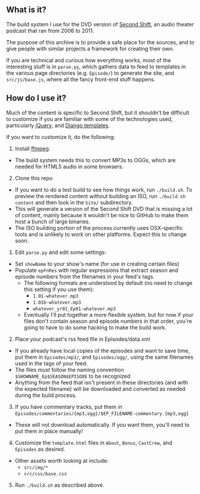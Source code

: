 ## What is it?
The build system I use for the DVD version of [Second Shift](http://www.secondshiftpodcast.com), an audio theater podcast that ran from 2006 to 2011. 

The purpose of this archive is to provide a safe place for the sources, and to give people with similar projects a framework for creating their own. 

If you are technical and curious how everything works, most of the interesting stuff is in `parse.py`, which gathers data to feed to templates in the various page directories (e.g. `Episode/`) to generate the site, and `src/js/base.js`, where all the fancy front-end stuff happens.

## How do I use it?
Much of the content is specific to Second Shift, but it shouldn't be difficult to customize if you are familiar with some of the technologies used, particularly [jQuery](http://api.jquery.com/), and [Django templates](http://django.readthedocs.org/en/latest/topics/templates.html). 

If you want to customize it, do the following:

1. Install [ffmpeg](http://ffmpeg.org). 
  * The build system needs this to convert MP3s to OGGs, which are needed for HTML5 audio in some browsers.
2. Clone this repo
  * If you want to do a test build to see how things work, run `./build.sh`. To preview the rendered content without building an ISO, run `./build.sh content` and then look in the `Site/` subdirectory.
  * This will generate a version of the Second Shift DVD that is missing a lot of content, mainly because it wouldn't be nice to GitHub to make them host a bunch of large binaries. 
  * The ISO building portion of the process currently uses OSX-specific tools and is unlikely to work on other platforms. Expect this to change soon. 
1. Edit `parse.py` and edit some settings:
  * Set `showName` to your show's name (for use in creating certain files)
  * Populate `epFnRes` with regular expressions that extract season and episode numbers from the filenames in your feed's <link> tags.  
    * The following formats are understood by default (no need to change this setting if you use them):
      * `1.01-whatever.mp3`
      * `1.01b-whatever.mp3`
      * `whatever_yr01_Ep01-whatever.mp3`
    * Eventually I'll put together a more flexible system, but for now if your files don't contain season and episode numbers in that order, you're going to have to do some hacking to make the build work.
2. Place your podcast's rss feed file in Episodes/data.xml 
  * If you already have local copies of the episodes and want to save time, put them in `Episodes/mp3/`, and `Episodes/ogg/`, using the same filenames used in the <link> tags of your feed. 
  * The files *must* follow the naming convention `$SHOWNAME_Ep$SEASON$EPISODE` to be recognized 
  * Anything from the feed that isn't present in these directories (and with the expected filename) will be downloaded and converted as needed during the build process.
3. If you have commentary tracks, put them in `Episodes/commentaries/{mp3,ogg}/$EP_FILENAME-commentary.{mp3,ogg}`
  * These will not download automatically. If you want them, you'll need to put them in place manually! 
4. Customize the `template.html` files in `About`, `Bonus`, `CastCrew`, and `Episodes` as desired.
  * Other assets worth looking at include:
    * `src/img/*`
    * `src/css/base.css`
5. Run `./build.sh` as described above.

